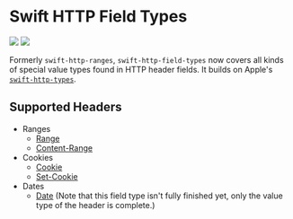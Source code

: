 # Swift HTTP Field Types

[![](https://img.shields.io/endpoint?url=https%3A%2F%2Fswiftpackageindex.com%2Fapi%2Fpackages%2Fedonv%2Fswift-http-field-types%2Fbadge%3Ftype%3Dswift-versions)](https://swiftpackageindex.com/edonv/swift-http-field-types)
[![](https://img.shields.io/endpoint?url=https%3A%2F%2Fswiftpackageindex.com%2Fapi%2Fpackages%2Fedonv%2Fswift-http-field-types%2Fbadge%3Ftype%3Dplatforms)](https://swiftpackageindex.com/edonv/swift-http-field-types)

Formerly `swift-http-ranges`, `swift-http-field-types` now covers all kinds of special value types found in HTTP header fields. It builds on Apple's [`swift-http-types`](https://github.com/apple/swift-http-types).

## Supported Headers

- Ranges
  - [Range](https://developer.mozilla.org/en-US/docs/Web/HTTP/Headers/Range)
  - [Content-Range](https://developer.mozilla.org/en-US/docs/Web/HTTP/Headers/Content-Range)
- Cookies
  - [Cookie](https://developer.mozilla.org/en-US/docs/Web/HTTP/Headers/Cookie)
  - [Set-Cookie](https://developer.mozilla.org/en-US/docs/Web/HTTP/Headers/Set-Cookie)
- Dates
  - [Date](https://developer.mozilla.org/en-US/docs/Web/HTTP/Headers/Date) (Note that this field type isn't fully finished yet, only the value type of the header is complete.)
